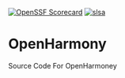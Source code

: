[![OpenSSF
Scorecard](https://api.securityscorecards.dev/projects/github.com/LikeFirstMeet/OpenHarmony/badge)](https://api.securityscorecards.dev/projects/github.com/LikeFirstMeet/OpenHarmony)
[![slsa](https://slsa.dev)](https://slsa.dev)
# OpenHarmony
Source Code For OpenHarmoney

